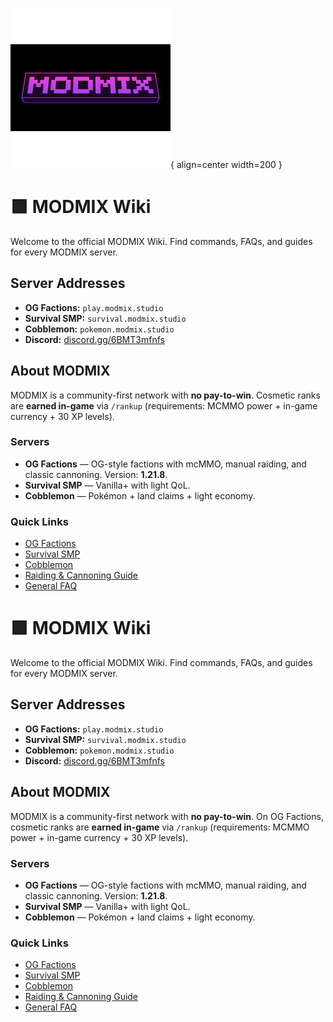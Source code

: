 ![MODMIX Logo](assets/logo.png){ align=center width=200 }

# 🟪 MODMIX Wiki

Welcome to the official MODMIX Wiki. Find commands, FAQs, and guides for every MODMIX server.

## Server Addresses
- **OG Factions:** `play.modmix.studio`
- **Survival SMP:** `survival.modmix.studio`
- **Cobblemon:** `pokemon.modmix.studio`
- **Discord:** [discord.gg/6BMT3mfnfs](https://discord.gg/6BMT3mfnfs)

## About MODMIX
MODMIX is a community-first network with **no pay-to-win**. Cosmetic ranks are **earned in-game** via `/rankup` (requirements: MCMMO power + in-game currency + 30 XP levels).

### Servers
- **OG Factions** — OG-style factions with mcMMO, manual raiding, and classic cannoning. Version: **1.21.8**.
- **Survival SMP** — Vanilla+ with light QoL.
- **Cobblemon** — Pokémon + land claims + light economy.

### Quick Links
- [OG Factions](factions.md)
- [Survival SMP](survival.md)
- [Cobblemon](cobblemon.md)
- [Raiding & Cannoning Guide](raiding.md)
- [General FAQ](faq.md)


# 🟪 MODMIX Wiki

Welcome to the official MODMIX Wiki. Find commands, FAQs, and guides for every MODMIX server.

## Server Addresses
- **OG Factions:** `play.modmix.studio`
- **Survival SMP:** `survival.modmix.studio`
- **Cobblemon:** `pokemon.modmix.studio`
- **Discord:** [discord.gg/6BMT3mfnfs](https://discord.gg/6BMT3mfnfs)

## About MODMIX
MODMIX is a community-first network with **no pay-to-win**. On OG Factions, cosmetic ranks are **earned in-game** via `/rankup` (requirements: MCMMO power + in-game currency + 30 XP levels).

### Servers
- **OG Factions** — OG-style factions with mcMMO, manual raiding, and classic cannoning. Version: **1.21.8**.
- **Survival SMP** — Vanilla+ with light QoL.
- **Cobblemon** — Pokémon + land claims + light economy.

### Quick Links
- [OG Factions](factions.md)
- [Survival SMP](survival.md)
- [Cobblemon](cobblemon.md)
- [Raiding & Cannoning Guide](raiding.md)
- [General FAQ](faq.md)
